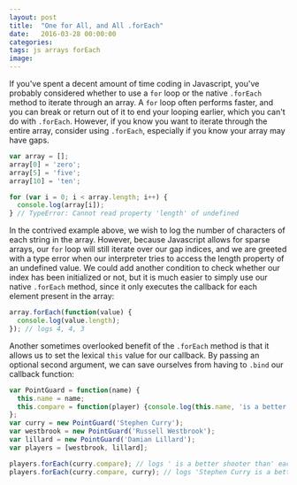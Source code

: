 ```yaml
---
layout: post
title:  "One for All, and All .forEach"
date:   2016-03-28 00:00:00
categories:
tags: js arrays forEach
image:
---
```

If you've spent a decent amount of time coding in Javascript, you've probably considered whether to use a `for` loop or the native `.forEach` method to iterate through an array. A `for` loop often performs faster, and you can break or return out of it to end your looping earlier, which you can't do with `.forEach`. However, if you know you want to iterate through the entire array, consider using `.forEach`, especially if you know your array may have gaps.

``` js
var array = [];
array[0] = 'zero';
array[5] = 'five';
array[10] = 'ten';

for (var i = 0; i < array.length; i++) {
  console.log(array[i]);
} // TypeError: Cannot read property 'length' of undefined
```

In the contrived example above, we wish to log the number of characters of each string in the array. However, because Javascript allows for sparse arrays, our `for` loop will still iterate over our gap indices, and we are greeted with a type error when our interpreter tries to access the length property of an undefined value. We could add another condition to check whether our index has been initialized or not, but it is much easier to simply use our native `.forEach` method, since it only executes the callback for each element present in the array:

``` js
array.forEach(function(value) {
  console.log(value.length);
}); // logs 4, 4, 3
```

Another sometimes overlooked benefit of the `.forEach` method is that it allows us to set the lexical `this` value for our callback. By passing an optional second argument, we can save ourselves from having to `.bind` our callback function:

``` js
var PointGuard = function(name) {
  this.name = name;
  this.compare = function(player) {console.log(this.name, 'is a better shooter than', player.name);};
};
var curry = new PointGuard('Stephen Curry');
var westbrook = new PointGuard('Russell Westbrook');
var lillard = new PointGuard('Damian Lillard');
var players = [westbrook, lillard];

players.forEach(curry.compare); // logs ' is a better shooter than' each player
players.forEach(curry.compare, curry); // logs 'Stephen Curry is a better shooter than' each player
```
